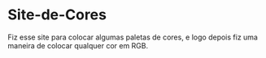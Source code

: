 # Site-de-Cores
Fiz esse site para colocar algumas paletas de cores, e logo depois fiz uma maneira de colocar qualquer cor em RGB.
